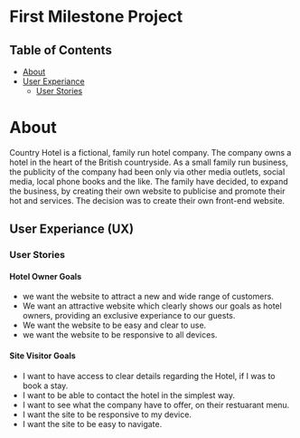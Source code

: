 # First Milestone Project

## Table of Contents

* [About](#about)
* [User Experiance](#user-experiance-ux)
  * [User Stories](#user-stories)

# About

Country Hotel is a fictional, family run hotel company. The company owns a hotel in the heart of the British countryside. As a small family run business, the publicity of the company had been only via other media outlets, social media, local phone books and the like. The family have decided, to expand the business, by creating their own website to publicise and promote their hot and services. The decision was to create their own front-end website.

## User Experiance (UX)

### User Stories

#### Hotel Owner Goals

* we want the website to attract a new and wide range of customers.
* We want an attractive website which clearly shows our goals as hotel owners, providing an exclusive experiance to our guests.
* We want the website to be easy and clear to use.
* we want the website to be responsive to all devices.

#### Site Visitor Goals

* I want to have access to clear details regarding the Hotel, if I was to book a stay.
* I want to be able to contact the hotel in the simplest way.
* I want to see what the company have to offer, on their restuarant menu.
* I want the site to be responsive to my device.
* I want the site to be easy to navigate.
